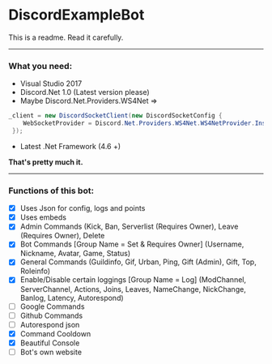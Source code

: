 # DiscordExampleBot
This is a readme. Read it carefully.

---
### What you need:

- Visual Studio 2017
- Discord.Net 1.0 (Latest version please)
- Maybe Discord.Net.Providers.WS4Net =>
```cs
_client = new DiscordSocketClient(new DiscordSocketConfig { 
    WebSocketProvider = Discord.Net.Providers.WS4Net.WS4NetProvider.Instance
 });
 ```
 - Latest .Net Framework (4.6 +)
 
 **That's pretty much it.**
 
 ---
 
 ### Functions of this bot:
 
- [x] Uses Json for config, logs and points
- [x] Uses embeds
- [x] Admin Commands (Kick, Ban, Serverlist (Requires Owner), Leave (Requires Owner), Delete
- [x] Bot Commands [Group Name = Set & Requires Owner] (Username, Nickname, Avatar, Game, Status)
- [x] General Commands (Guildinfo, Gif, Urban, Ping, Gift (Admin), Gift, Top, Roleinfo)
- [x] Enable/Disable certain loggings [Group Name = Log] (ModChannel, ServerChannel, Actions, Joins, Leaves, NameChange, NickChange, Banlog, Latency, Autorespond)
- [ ] Google Commands
- [ ] Github Commands
- [ ] Autorespond json
- [x] Command Cooldown
- [x] Beautiful Console
- [ ] Bot's own website
